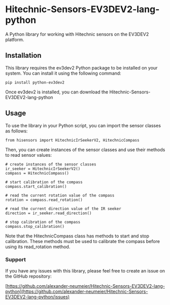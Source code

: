 # Hitechnic-Sensors-EV3DEV2-lang-python

A Python library for working with Hitechnic sensors on the EV3DEV2 platform.
## Installation

This library requires the ev3dev2 Python package to be installed on your system. You can install it using the following command:
```
pip install python-ev3dev2
```
Once ev3dev2 is installed, you can download the Hitechnic-Sensors-EV3DEV2-lang-python

## Usage

To use the library in your Python script, you can import the sensor classes as follows:

```
from hisensors import HitechnicIrSeekerV2, HitechnicCompass
```
Then, you can create instances of the sensor classes and use their methods to read sensor values:


```
# create instances of the sensor classes
ir_seeker = HitechnicIrSeekerV2()
compass = HitechnicCompass()

# start calibration of the compass
compass.start_calibration()

# read the current rotation value of the compass
rotation = compass.read_rotation()

# read the current direction value of the IR seeker
direction = ir_seeker.read_direction()

# stop calibration of the compass
compass.stop_calibration()
```
Note that the HitechnicCompass class has methods to start and stop calibration. These methods must be used to calibrate the compass before using its read_rotation method.
### Support

If you have any issues with this library, please feel free to create an issue on the GitHub repository:

[https://github.com/alexander-neumeier/Hitechnic-Sensors-EV3DEV2-lang-python](https://github.com/alexander-neumeier/Hitechnic-Sensors-EV3DEV2-lang-python/issues)

